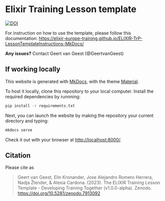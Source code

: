 # Elixir Training Lesson template

[![DOI](https://zenodo.org/badge/564252010.svg)](https://zenodo.org/badge/latestdoi/564252010)


For instruction on how to use the template, please follow this documentation: 
https://elixir-europe-training.github.io/ELIXIR-TrP-LessonTemplateInstructions-MkDocs/


**Any issues?** Contact Geert van Geest (@GeertvanGeest) 



## If working locally

This website is generated with [MkDocs](https://www.mkdocs.org/), with the theme [Material](https://squidfunk.github.io/mkdocs-material/).

To host it locally, clone this repository to your local computer. Install the required dependencies by runnning: 

```bash
pip install -r requirements.txt
```

Next, you can launch the website by making the repository your current directory and typing:

```bash
mkdocs serve
```

Check it out with your browser at [http://localhost:8000/](http://localhost:8000/).


## Citation

Please cite as

> Geert van Geest, Elin Kronander, Jose Alejandro Romero Herrera, Nadja Žlender, & Alexia Cardona. (2023). 
> The ELIXIR Training Lesson Template - Developing Training Together (v1.0.0-alpha). Zenodo. 
> https://doi.org/10.5281/zenodo.7913092
